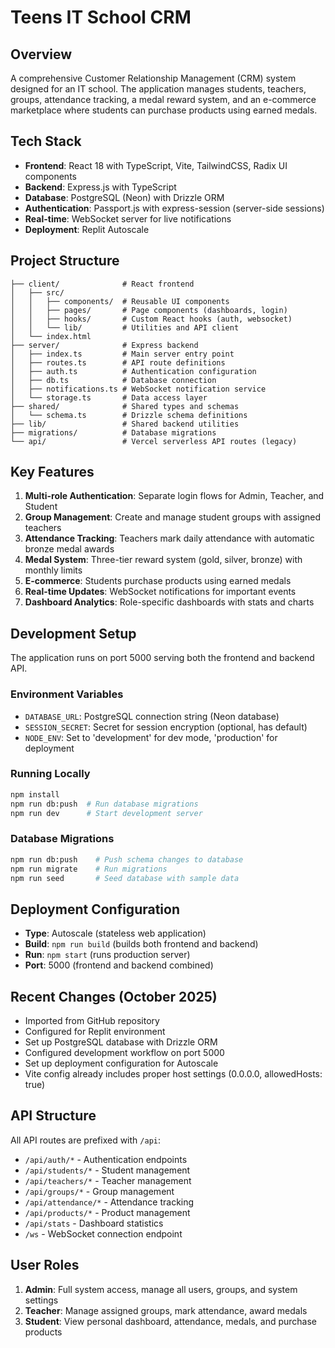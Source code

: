 # Teens IT School CRM

## Overview
A comprehensive Customer Relationship Management (CRM) system designed for an IT school. The application manages students, teachers, groups, attendance tracking, a medal reward system, and an e-commerce marketplace where students can purchase products using earned medals.

## Tech Stack
- **Frontend**: React 18 with TypeScript, Vite, TailwindCSS, Radix UI components
- **Backend**: Express.js with TypeScript
- **Database**: PostgreSQL (Neon) with Drizzle ORM
- **Authentication**: Passport.js with express-session (server-side sessions)
- **Real-time**: WebSocket server for live notifications
- **Deployment**: Replit Autoscale

## Project Structure
```
├── client/              # React frontend
│   ├── src/
│   │   ├── components/  # Reusable UI components
│   │   ├── pages/       # Page components (dashboards, login)
│   │   ├── hooks/       # Custom React hooks (auth, websocket)
│   │   └── lib/         # Utilities and API client
│   └── index.html
├── server/              # Express backend
│   ├── index.ts         # Main server entry point
│   ├── routes.ts        # API route definitions
│   ├── auth.ts          # Authentication configuration
│   ├── db.ts            # Database connection
│   ├── notifications.ts # WebSocket notification service
│   └── storage.ts       # Data access layer
├── shared/              # Shared types and schemas
│   └── schema.ts        # Drizzle schema definitions
├── lib/                 # Shared backend utilities
├── migrations/          # Database migrations
└── api/                 # Vercel serverless API routes (legacy)
```

## Key Features
1. **Multi-role Authentication**: Separate login flows for Admin, Teacher, and Student
2. **Group Management**: Create and manage student groups with assigned teachers
3. **Attendance Tracking**: Teachers mark daily attendance with automatic bronze medal awards
4. **Medal System**: Three-tier reward system (gold, silver, bronze) with monthly limits
5. **E-commerce**: Students purchase products using earned medals
6. **Real-time Updates**: WebSocket notifications for important events
7. **Dashboard Analytics**: Role-specific dashboards with stats and charts

## Development Setup
The application runs on port 5000 serving both the frontend and backend API.

### Environment Variables
- `DATABASE_URL`: PostgreSQL connection string (Neon database)
- `SESSION_SECRET`: Secret for session encryption (optional, has default)
- `NODE_ENV`: Set to 'development' for dev mode, 'production' for deployment

### Running Locally
```bash
npm install
npm run db:push  # Run database migrations
npm run dev      # Start development server
```

### Database Migrations
```bash
npm run db:push    # Push schema changes to database
npm run migrate    # Run migrations
npm run seed       # Seed database with sample data
```

## Deployment Configuration
- **Type**: Autoscale (stateless web application)
- **Build**: `npm run build` (builds both frontend and backend)
- **Run**: `npm start` (runs production server)
- **Port**: 5000 (frontend and backend combined)

## Recent Changes (October 2025)
- Imported from GitHub repository
- Configured for Replit environment
- Set up PostgreSQL database with Drizzle ORM
- Configured development workflow on port 5000
- Set up deployment configuration for Autoscale
- Vite config already includes proper host settings (0.0.0.0, allowedHosts: true)

## API Structure
All API routes are prefixed with `/api`:
- `/api/auth/*` - Authentication endpoints
- `/api/students/*` - Student management
- `/api/teachers/*` - Teacher management
- `/api/groups/*` - Group management
- `/api/attendance/*` - Attendance tracking
- `/api/products/*` - Product management
- `/api/stats` - Dashboard statistics
- `/ws` - WebSocket connection endpoint

## User Roles
1. **Admin**: Full system access, manage all users, groups, and system settings
2. **Teacher**: Manage assigned groups, mark attendance, award medals
3. **Student**: View personal dashboard, attendance, medals, and purchase products
